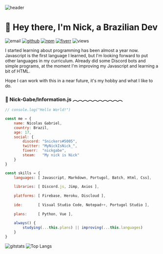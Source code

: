 ![header](https://i.imgur.com/0MEWj2J.png)
# 👋 Hey there, I'm Nick, a Brazilian Dev
![email](https://img.shields.io/badge/GMAIL-NicolasGabrielCtt@gmail.com-2780a4?style=forflat-square&logo=gmail&logoColor=white&labelColor=040f0f)
[![github](https://img.shields.io/badge/GITHUB-Nick--Gabe-2780a4?style=forflat-square&logo=github&logoColor=white&labelColor=040f0f)](https://github.com/Nick-Gabe)
[![npm](https://img.shields.io/badge/NPM-Nick--Gabe-2780a4?style=forflat-square&logo=npm&logoColor=white&labelColor=040f0f)](https://www.npmjs.com/~nick-gabe)
[![fiverr](https://img.shields.io/static/v1?label=FIVERR&style=forflat-square&message=nickgabe&color=2780a4&logo=Fiverr&logoColor=1DBF73&labelColor=040f0f)](https://www.fiverr.com/nickgabe?up_rollout=true)
![views](https://komarev.com/ghpvc/?username=Nick-Gabe&style=forflat-square&logo=npm&logoColor=white&labelColor=040f0f)

I started learning about programming has been almost a year now. Javascript is the first language I learned, but I'm looking forward to put other languages in my curriculum. Already did some Discord bots and simple programs, at the moment I'm improving my Javascript and learning a bit of HTML.

Hope I can work with this in a near future, it's my hobby and what I like to do.

### 📂 Nick-Gabe/Information.js ︵︵︵︵︵︵︵︵︵︵
~~~javascript
// console.log("Hello World!")

const me = {
    name: Nícolas Gabriel,
    country: Brazil,
    age: 17,
    social: {
        discord: "Snickers#5005",
        twitter: "MyNickIsNick_",
        fiverr:  "nickgabe",
        steam:   "My nick is Nick"
    }
}

const skills = {
    languages: [ Javascript, Markdown, Portugol, Batch, Html, Css],
    
    libraries: [ Discord.js, Jimp, Axios ],
    
    platforms: [ Firebase, Heroku, Discloud ],
    
    ide:       [ Visual Studio Code, Notepad++, Portugol Studio ],
    
    plans:     [ Python, Vue ],
    
    always() {
        studying(...this.plans) || improving(...this.languages)
    }
}
~~~
![gitstats](https://github-readme-stats.vercel.app/api?username=Nick-Gabe&show_icons=true&bg_color=161b22&text_color=e99545&title_color=71bbe5&icon_color=71bbe5)
![Top Langs](https://github-readme-stats.vercel.app/api/top-langs/?username=Nick-Gabe&bg_color=161b22&text_color=e99545&title_color=71bbe5&icon_color=71bbe5)
